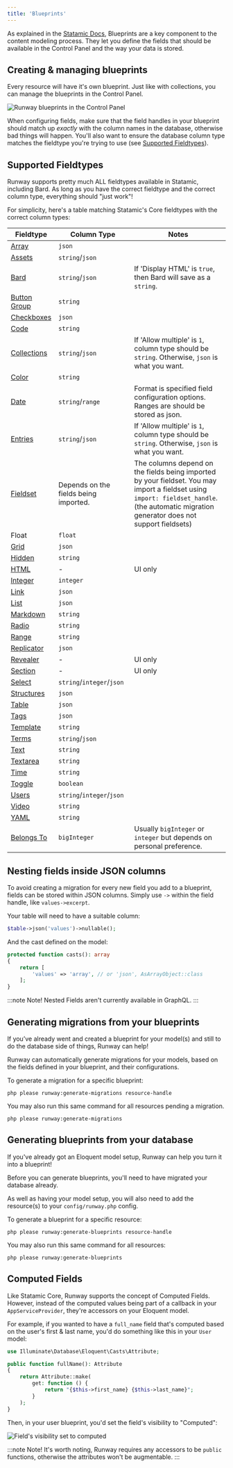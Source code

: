 ```yaml
---
title: 'Blueprints'
---
```


As explained in the [Statamic Docs](https://statamic.dev/blueprints#content), Blueprints are a key component to the content modeling process. They let you define the fields that should be available in the Control Panel and the way your data is stored.

## Creating & managing blueprints

Every resource will have it's own blueprint. Just like with collections, you can manage the blueprints in the Control Panel.

![Runway blueprints in the Control Panel](/img/runway/runway-blueprints-in-the-cp.png)

When configuring fields, make sure that the field handles in your blueprint should match up *exactly* with the column names in the database, otherwise bad things will happen. You'll also want to ensure the database column type matches the fieldtype you're trying to use (see [Supported Fieldtypes](#supported-fieldtypes)).

## Supported Fieldtypes

Runway supports pretty much ALL fieldtypes available in Statamic, including Bard. As long as you have the correct fieldtype and the correct column type, everything should "just work"!

For simplicity, here's a table matching Statamic's Core fieldtypes with the correct column types:

**Fieldtype**|**Column Type**|**Notes**
-----|-----|-----
[Array](https://statamic.dev/fieldtypes/array)|`json`|
[Assets](https://statamic.dev/fieldtypes/assets)|`string`/`json`|
[Bard](https://statamic.dev/fieldtypes/bard)|`string`/`json`|If 'Display HTML' is `true`, then Bard will save as a `string`.
[Button Group](https://statamic.dev/fieldtypes/button_group)|`string`|
[Checkboxes](https://statamic.dev/fieldtypes/checkboxes)|`json`|
[Code](https://statamic.dev/fieldtypes/code)|`string`|
[Collections](https://statamic.dev/fieldtypes/collections)|`string`/`json`|If 'Allow multiple' is `1`, column type should be `string`. Otherwise, `json` is what you want.
[Color](https://statamic.dev/fieldtypes/color)|`string`|
[Date](https://statamic.dev/fieldtypes/date)|`string`/`range`|Format is specified field configuration options. Ranges are should be stored as json.
[Entries](https://statamic.dev/fieldtypes/entries)|`string`/`json`|If 'Allow multiple' is `1`, column type should be `string`. Otherwise, `json` is what you want.
[Fieldset](https://statamic.dev/fieldtypes/fieldset)|Depends on the fields being imported.|The columns depend on the fields being imported by your fieldset. You may import a fieldset using `import: fieldset_handle`. (the automatic migration generator does not support fieldsets)
Float|`float`|
[Grid](https://statamic.dev/fieldtypes/grid)|`json`|
[Hidden](https://statamic.dev/fieldtypes/hidden)|`string`|
[HTML](https://statamic.dev/fieldtypes/html)|-|UI only
[Integer](https://statamic.dev/fieldtypes/integer)|`integer`|
[Link](https://statamic.dev/fieldtypes/link)|`json`|
[List](https://statamic.dev/fieldtypes/list)|`json`|
[Markdown](https://statamic.dev/fieldtypes/markdown)|`string`|
[Radio](https://statamic.dev/fieldtypes/radio)|`string`|
[Range](https://statamic.dev/fieldtypes/range)|`string`|
[Replicator](https://statamic.dev/fieldtypes/replicator)|`json`|
[Revealer](https://statamic.dev/fieldtypes/revealer)|-|UI only
[Section](https://statamic.dev/fieldtypes/section)|-|UI only
[Select](https://statamic.dev/fieldtypes/select)|`string`/`integer`/`json`|
[Structures](https://statamic.dev/fieldtypes/structures)|`json`|
[Table](https://statamic.dev/fieldtypes/table)|`json`|
[Tags](https://statamic.dev/fieldtypes/tags)|`json`|
[Template](https://statamic.dev/fieldtypes/template)|`string`|
[Terms](https://statamic.dev/fieldtypes/terms)|`string`/`json`|
[Text](https://statamic.dev/fieldtypes/text)|`string`|
[Textarea](https://statamic.dev/fieldtypes/textarea)|`string`|
[Time](https://statamic.dev/fieldtypes/time)|`string`|
[Toggle](https://statamic.dev/fieldtypes/toggle)|`boolean`|
[Users](https://statamic.dev/fieldtypes/users)|`string`/`integer`/`json`|
[Video](https://statamic.dev/fieldtypes/video)|`string`|
[YAML](https://statamic.dev/fieldtypes/yaml)|`string`|
[Belongs To](/fieldtypes#belongsto-fieldtype)|`bigInteger`|Usually `bigInteger` or `integer` but depends on personal preference.

## Nesting fields inside JSON columns

To avoid creating a migration for every new field you add to a blueprint, fields can be stored within JSON columns. Simply use `->` within the field handle, like `values->excerpt`.

Your table will need to have a suitable column:

```php
$table->json('values')->nullable();
```

And the cast defined on the model:

```php
protected function casts(): array
{
    return [
        'values' => 'array', // or 'json', AsArrayObject::class
    ];
}
```

:::note Note!
Nested Fields aren't currently available in GraphQL.
:::

## Generating migrations from your blueprints

If you’ve already went and created a blueprint for your model(s) and still to do the database side of things, Runway can help!

Runway can automatically generate migrations for your models, based on the fields defined in your blueprint, and their configurations.

To generate a migration for a specific blueprint:

```
php please runway:generate-migrations resource-handle
```

You may also run this same command for all resources pending a migration.

```
php please runway:generate-migrations
```

## Generating blueprints from your database

If you've already got an Eloquent model setup, Runway can help you turn it into a blueprint!

Before you can generate blueprints, you'll need to have migrated your database already.

As well as having your model setup, you will also need to add the resource(s) to your `config/runway.php` config.

To generate a blueprint for a specific resource:

```
php please runway:generate-blueprints resource-handle
```

You may also run this same command for all resources:

```
php please runway:generate-blueprints
```

## Computed Fields

Like Statamic Core, Runway supports the concept of Computed Fields. However, instead of the computed values being part of a callback in your `AppServiceProvider`, they're accessors on your Eloquent model.

For example, if you wanted to have a `full_name` field that's computed based on the user's first & last name, you'd do something like this in your `User` model:

```php
use Illuminate\Database\Eloquent\Casts\Attribute;

public function fullName(): Attribute
{
    return Attribute::make(
        get: function () {
            return "{$this->first_name} {$this->last_name}";
        }
    );
}
```

Then, in your user blueprint, you'd set the field's visibility to "Computed":

![Field's visibility set to computed](/img/runway/field-visibility-computed.png)

:::note Note!
It's worth noting, Runway requires any accessors to be `public` functions, otherwise the attributes won't be augmentable.
:::

